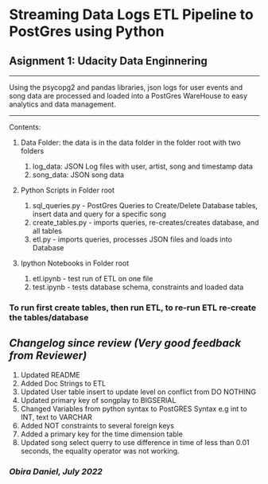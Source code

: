 # Streaming Data Logs ETL Pipeline to PostGres using Python

## Asignment 1: Udacity Data Enginnering
***
Using the psycopg2 and pandas libraries, json logs for user events and song data
are processed and loaded into a PostGres WareHouse to easy analytics and data
management.
***
Contents: 
1. Data Folder: the data is in the data folder in the folder root with two folders
    1. log_data: JSON Log files with user, artist, song and timestamp data
    2. song_data: JSON song data

2. Python Scripts in Folder root
    1. sql_queries.py - PostGres Queries to Create/Delete Database tables, insert data and query for a specific song
    2. create_tables.py - imports queries, re-creates/creates database, and all tables
    3. etl.py - imports queries, processes JSON files and loads into Database

3. Ipython Notebooks in Folder root
    1. etl.ipynb - test run of ETL on one file
    2. test.ipynb - tests database schema, constraints and loaded data

### To run first create tables, then run ETL, to re-run ETL re-create the tables/database

## ***Changelog since review (Very good feedback from Reviewer)***
1. Updated README
2. Added Doc Strings to ETL
3. Updated User table insert to update level on conflict from DO NOTHING
4. Updated primary key of songplay to BIGSERIAL
5. Changed Variables from python syntax to PostGRES Syntax e.g int to INT, text to VARCHAR
6. Added NOT constraints to several foreign keys
7. Added a primary key for the time dimension table
8. Updated song select querry to use difference in time of less than 0.01 seconds, the equality operator was not working.


### ***Obira Daniel, July 2022***